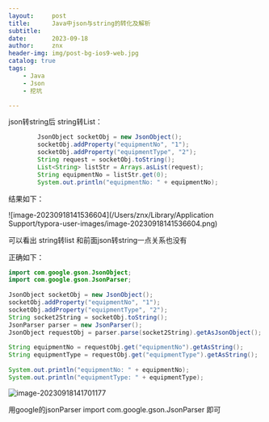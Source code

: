 ```yaml
---
layout:     post
title:      Java中json与string的转化及解析
subtitle:   
date:       2023-09-18
author:     znx
header-img: img/post-bg-ios9-web.jpg
catalog: true
tags:
    - Java
    - Json
    - 挖坑

---
```




json转string后 string转List：

```java
        JsonObject socketObj = new JsonObject();
        socketObj.addProperty("equipmentNo", "1");
        socketObj.addProperty("equipmentType", "2");
        String request = socketObj.toString();
        List<String> listStr = Arrays.asList(request);
        String equipmentNo = listStr.get(0);
        System.out.println("equipmentNo: " + equipmentNo);
```



结果如下：

![image-20230918141536604](/Users/znx/Library/Application Support/typora-user-images/image-20230918141536604.png)



可以看出 string转list 和前面json转string一点关系也没有

正确如下：

```java
import com.google.gson.JsonObject;
import com.google.gson.JsonParser;
 
JsonObject socketObj = new JsonObject();
socketObj.addProperty("equipmentNo", "1");
socketObj.addProperty("equipmentType", "2");
String socket2String = socketObj.toString();
JsonParser parser = new JsonParser();
JsonObject requestObj = parser.parse(socket2String).getAsJsonObject();
 
String equipmentNo = requestObj.get("equipmentNo").getAsString();
String equipmentType = requestObj.get("equipmentType").getAsString();
 
System.out.println("equipmentNo: " + equipmentNo);
System.out.println("equipmentType: " + equipmentType);
```



![image-20230918141701177](/Users/znx/Desktop/github/znx-blog/image/work/1/1-3.png)

用google的jsonParser import com.google.gson.JsonParser 即可
